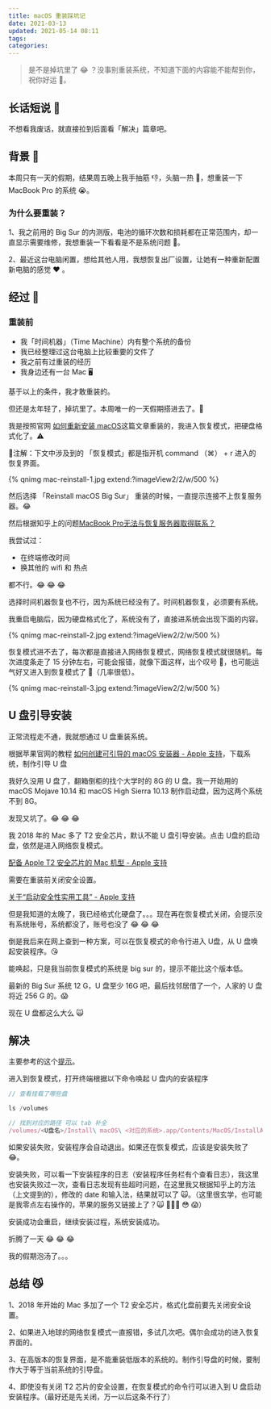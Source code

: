 ```yaml
---
title: macOS 重装踩坑记
date: 2021-03-13
updated: 2021-05-14 08:11
tags: 
categories: 
---
```


> 是不是掉坑里了 😂 ？没事别重装系统，不知道下面的内容能不能帮到你，祝你好运 🎉。

## 长话短说 🚀

不想看我废话，就直接拉到后面看「解决」篇章吧。

## 背景 🚦

本周只有一天的假期，结果周五晚上我手抽筋 👎，头脑一热 🤯，想重装一下 MacBook Pro 的系统 😭。

### 为什么要重装？ 

1、我之前用的 Big Sur 的内测版，电池的循环次数和损耗都在正常范围内，却一直显示需要维修，我想重装一下看看是不是系统问题 🔋。

2、最近这台电脑闲置，想给其他人用，我想恢复出厂设置，让她有一种重新配置新电脑的感觉 ❤️ 。

## 经过 🚜

### 重装前

* 我「时间机器」（Time Machine）内有整个系统的备份
* 我已经整理过这台电脑上比较重要的文件了
* 我之前有过重装的经历
* 我身边还有一台 Mac 🖥

基于以上的条件，我才敢重装的。

但还是太年轻了，掉坑里了。本周唯一的一天假期搭进去了。🐙

我是按照官网 [如何重新安装 macOS](https://support.apple.com/zh-cn/HT204904)这篇文章重装的，我进入恢复模式，把硬盘格式化了。⚠️

🚦注解：下文中涉及到的 「恢复模式」都是指开机 command （⌘） + r 进入的恢复界面。

{% qnimg mac-reinstall-1.jpg extend:?imageView2/2/w/500 %}

然后选择 「Reinstall macOS Big Sur」 重装的时候，一直提示连接不上恢复服务器。😂

然后根据知乎上的问题[MacBook Pro无法与恢复服务器取得联系？](https://www.zhihu.com/question/282626105)

我尝试过：
* 在终端修改时间
* 换其他的 wifi 和 热点

都不行。😂 😂 😂

选择时间机器恢复也不行，因为系统已经没有了。时间机器恢复，必须要有系统。

我重启电脑后，因为硬盘格式化了，系统没有了，直接进系统会出现下面的内容。

{% qnimg mac-reinstall-2.jpg extend:?imageView2/2/w/500 %}

恢复模式进不去了，每次都是直接进入网络恢复模式，网络恢复模式就很随机。每次进度条走了 15 分钟左右，可能会报错，就像下面这样，出个叹号 👻，也可能运气好又进入到恢复模式了 🤩（几率很低）。

{% qnimg mac-reinstall-3.jpg extend:?imageView2/2/w/500 %}

## U 盘引导安装
正常流程走不通，我就想通过 U 盘重装系统。

根据苹果官网的教程 [如何创建可引导的 macOS 安装器 - Apple 支持](https://support.apple.com/zh-cn/HT201372)，下载系统，制作引导 U 盘

我好久没用 U 盘了，翻箱倒柜的找个大学时的 8G 的 U 盘。我一开始用的 macOS Mojave 10.14 和 macOS High Sierra 10.13 制作启动盘，因为这两个系统不到 8G。

发现又坑了。😂 😂 😂

我 2018 年的 Mac 多了 T2 安全芯片，默认不能 U 盘引导安装。点击 U盘的启动盘，依然是进入网络恢复模式。

[配备 Apple T2 安全芯片的 Mac 机型 - Apple 支持](https://support.apple.com/zh-cn/HT208862)

需要在重装前关闭安全设置。

[关于“启动安全性实用工具” - Apple 支持](https://support.apple.com/zh-cn/HT208198)

但是我知道的太晚了，我已经格式化硬盘了。。。现在再在恢复模式关闭，会提示没有系统账号，系统都没了，账号也没了 😂 😂 😂

倒是我后来在网上查到一种方案，可以在恢复模式的命令行进入 U盘，从 U 盘唤起安装程序。😘

能唤起，只是我当前恢复模式的系统是 big sur 的，提示不能比这个版本低。

最新的 Big Sur 系统 12 G，U 盘至少 16G 吧，最后找邻居借了一个，人家的 U 盘将近 256 G 的。😱

现在 U 盘都这么大么 🙀

## 解决

主要参考的这个[提示](https://apple.stackexchange.com/a/398527)。

进入到恢复模式，打开终端根据以下命令唤起 U 盘内的安装程序

```js
// 查看挂载了哪些盘

ls /volumes

// 找到对应的路径 可以 tab 补全 
/volumes/<U盘名>/Install\ macOS\ <对应的系统>.app/Contents/MacOS/InstallAssistant
```

如果安装失败，安装程序会自动退出。如果还在恢复模式，应该是安装失败了😂。

安装失败，可以看一下安装程序的日志（安装程序任务栏有个查看日志），我这里也安装失败过一次，查看日志发现有些超时问题，在这里我又根据知乎上的方法（上文提到的），修改的 date 和输入法，结果就可以了 🙀。（这里很玄学，也可能是我零点左右操作的，苹果的服务又链接上了？🙀 🙆🏻‍♂️ 😳 😱）


安装成功会重启，继续安装过程，系统安装成功。

折腾了一天 😂 😂 😂

我的假期泡汤了。。。

## 总结 😼
1、2018 年开始的 Mac 多加了一个 T2 安全芯片，格式化盘前要先关闭安全设置。

2、如果进入地球的网络恢复模式一直报错，多试几次吧。偶尔会成功的进入恢复界面的。

3、在高版本的恢复界面，是不能重装低版本的系统的。制作引导盘的时候，要制作大于等于当前系统的引导盘。

4、即使没有关闭 T2 芯片的安全设置，在恢复模式的命令行可以进入到 U 盘启动安装程序。（最好还是先关闭，万一以后这条不行了）

